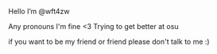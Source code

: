 Hello  I’m @wft4zw

Any pronouns I'm fine <3
Trying to get better at osu 

if you want to be my friend or friend please don't talk to me :)
<!---
wft4zw/wft4zw is a ✨ special ✨ repository because its `README.md` (this file) appears on your GitHub profile.
You can click the Preview link to take a look at your changes.
--->
